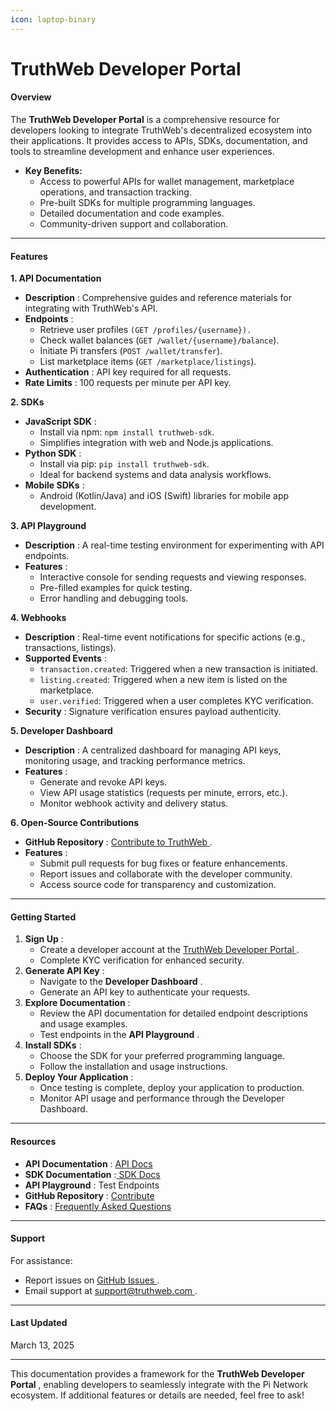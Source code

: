 ```yaml
---
icon: laptop-binary
---
```


# TruthWeb Developer Portal

#### **Overview**

The **TruthWeb Developer Portal** is a comprehensive resource for developers looking to integrate TruthWeb's decentralized ecosystem into their applications. It provides access to APIs, SDKs, documentation, and tools to streamline development and enhance user experiences.

* **Key Benefits:**
  * Access to powerful APIs for wallet management, marketplace operations, and transaction tracking.
  * Pre-built SDKs for multiple programming languages.
  * Detailed documentation and code examples.
  * Community-driven support and collaboration.

***

#### **Features**

**1. API Documentation**

* **Description** : Comprehensive guides and reference materials for integrating with TruthWeb's API.
* **Endpoints** :
  * Retrieve user profiles `(GET /profiles/{username}).`
  * Check wallet balances (`GET /wallet/{username}/balance`).
  * Initiate Pi transfers (`POST /wallet/transfer`).
  * List marketplace items (`GET /marketplace/listings`).
* **Authentication** : API key required for all requests.
* **Rate Limits** : 100 requests per minute per API key.

**2. SDKs**

* **JavaScript SDK** :
  * Install via npm: `npm install truthweb-sdk`.
  * Simplifies integration with web and Node.js applications.
* **Python SDK** :
  * Install via pip: `pip install truthweb-sdk`.
  * Ideal for backend systems and data analysis workflows.
* **Mobile SDKs** :
  * Android (Kotlin/Java) and iOS (Swift) libraries for mobile app development.

**3. API Playground**

* **Description** : A real-time testing environment for experimenting with API endpoints.
* **Features** :
  * Interactive console for sending requests and viewing responses.
  * Pre-filled examples for quick testing.
  * Error handling and debugging tools.

**4. Webhooks**

* **Description** : Real-time event notifications for specific actions (e.g., transactions, listings).
* **Supported Events** :
  * `transaction.created`: Triggered when a new transaction is initiated.
  * `listing.created`: Triggered when a new item is listed on the marketplace.
  * `user.verified`: Triggered when a user completes KYC verification.
* **Security** : Signature verification ensures payload authenticity.

**5. Developer Dashboard**

* **Description** : A centralized dashboard for managing API keys, monitoring usage, and tracking performance metrics.
* **Features** :
  * Generate and revoke API keys.
  * View API usage statistics (requests per minute, errors, etc.).
  * Monitor webhook activity and delivery status.

**6. Open-Source Contributions**

* **GitHub Repository** : [Contribute to TruthWeb ](https://github.com/truthweb).
* **Features** :
  * Submit pull requests for bug fixes or feature enhancements.
  * Report issues and collaborate with the developer community.
  * Access source code for transparency and customization.

***

#### **Getting Started**

1. **Sign Up** :
   * Create a developer account at the [TruthWeb Developer Portal ](https://developer.truthweb.com/).
   * Complete KYC verification for enhanced security.
2. **Generate API Key** :
   * Navigate to the **Developer Dashboard** .
   * Generate an API key to authenticate your requests.
3. **Explore Documentation** :
   * Review the API documentation for detailed endpoint descriptions and usage examples.
   * Test endpoints in the **API Playground** .
4. **Install SDKs** :
   * Choose the SDK for your preferred programming language.
   * Follow the installation and usage instructions.
5. **Deploy Your Application** :
   * Once testing is complete, deploy your application to production.
   * Monitor API usage and performance through the Developer Dashboard.

***

#### **Resources**

* **API Documentation** : [API Docs](../basics/integrations/)
* **SDK Documentation** :[ SDK Docs](../truthweb-sdks.md)
* **API Playground** : Test Endpoints
* **GitHub Repository** : [Contribute](https://github.com/truthweb)
* **FAQs** : [Frequently Asked Questions](https://chat.qwen.ai/c/faq.html)

***

#### **Support**

For assistance:

* Report issues on [GitHub Issues ](https://github.com/truthweb/issues).
* Email support at [support@truthweb.com ](mailto:support@truthweb.com).

***

#### **Last Updated**

March 13, 2025

***

This documentation provides a framework for the **TruthWeb Developer Portal** , enabling developers to seamlessly integrate with the Pi Network ecosystem. If additional features or details are needed, feel free to ask!
